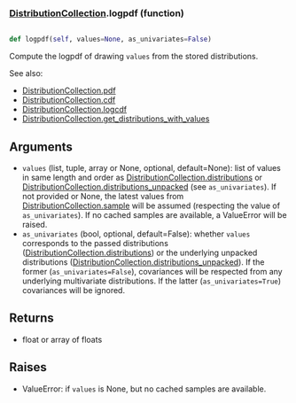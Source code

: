 ### [DistributionCollection](DistributionCollection.md).logpdf (function)


```py

def logpdf(self, values=None, as_univariates=False)

```



Compute the logpdf of drawing `values` from the stored distributions.

See also:

* [DistributionCollection.pdf](DistributionCollection.pdf.md)
* [DistributionCollection.cdf](DistributionCollection.cdf.md)
* [DistributionCollection.logcdf](DistributionCollection.logcdf.md)
* [DistributionCollection.get_distributions_with_values](DistributionCollection.get_distributions_with_values.md)

Arguments
------------
* `values` (list, tuple, array or None, optional, default=None): list of
    values in same length and order as [DistributionCollection.distributions](DistributionCollection.distributions.md) or
    [DistributionCollection.distributions_unpacked](DistributionCollection.distributions_unpacked.md) (see `as_univariates`).
    If not provided or None, the latest values from [DistributionCollection.sample](DistributionCollection.sample.md)
    will be assumed (respecting the value of `as_univariates`).  If no cached
    samples are available, a ValueError will be raised.
* `as_univariates` (bool, optional, default=False): whether `values` corresponds
    to the passed distributions ([DistributionCollection.distributions](DistributionCollection.distributions.md))
    or the underlying unpacked distributions ([DistributionCollection.distributions_unpacked](DistributionCollection.distributions_unpacked.md)).
    If the former (`as_univariates=False`), covariances will be respected
    from any underlying multivariate distributions.  If the latter
    (`as_univariates=True`) covariances will be ignored.

Returns
----------
* float or array of floats

Raises
----------
* ValueError: if `values` is None, but no cached samples are available.

